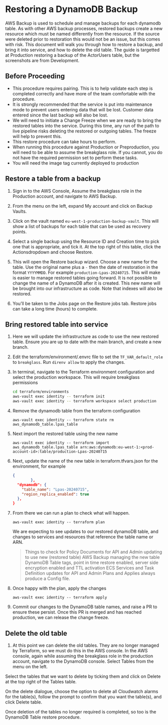 # Restoring a DynamoDB Backup

AWS Backup is used to schedule and manage backups for each dynamodb table.
As with other AWS backup processes, restored backups create a new resource which must be named differently from the resource. If the source were deleted prior to restoration this would not be an
issue, but this comes with risk.
This document will walk you through how to restore a backup, and bring it into service, and how to delete the old table.
The guide is targetted at Production restoring a backup of the ActorUsers table, but the screenshots are from Development.

## Before Proceeding

- This procedure requires pairing. This is to help validate each step is completed correctly and have more of the team comfortable with the procedure.
- It is strongly recommended that the service is put into maintenance mode to prevent users entering data that will be lost. Customer data entered since the last backup will also be lost.
- We will need to initiate a Change Freeze when we are ready to bring the restored tables into the service. During this time, any run of the path to live pipeline risks deleting the restored or outgoing
tables. The freeze will help to prevent this.
- This restore procedure can take hours to perform.
- When running this procedure against Production or Preproduction, you will need to be able to assume the breakglass role. If you cannot, you do not have the required permission set to perform these
tasks.
- You will need the image tag currently deployed to production

## Restore a table from a backup

1. Sign in to the AWS Console, Assume the breakglass role in the Production account, and navigate to AWS Backup.

1. From the menu on the left, expand My account and click on Backup Vaults.

1. Click on the vault named `eu-west-1-production-backup-vault`. This will show a list of backups for each table that can be used as recovery points.

1. Select a single backup using the Resource ID and Creation time to pick one that is appropriate, and tick it. At the top right of this table, click the Actionsdropdown and choose Restore.

1. This will open the Restore backup wizard. Choose a new name for the table. Use the original name plus a `-` then the date of restoration in the format `YYYYMMDD`. For example `production-Lpas-20240715`. This will make is
easier to manage restored tables going forward. It is not possible to change the name of a DynamoDB after it is created. This new name will be brought into our infrastructure as code. Note that indexes will also be restored.

1. You’ll be taken to the Jobs page on the Restore jobs tab. Restore jobs can take a long time (hours) to complete.

## Bring restored table into service

1. Here we will update the infrastructure as code to use the new restored table. Ensure you are up to date with the main branch, and create a new branch.

1. Edit the terraform/environment/.envrc file to set the `TF_VAR_default_role` to `breakglass`. Run `direnv allow` to apply the changes.

1. In terminal, navigate to the Terraform environment configuration and select the production workspace. This will require breakglass permissions

    ```bash
    cd terraform/environments
    aws-vault exec identity -- terraform init
    aws-vault exec identity -- terraform workspace select production
    ```

1. Remove the dynamodb table from the terraform configuration

    ```shell
    aws-vault exec identity -- terraform state rm aws_dynamodb_table.lpas_table
    ```

1. Next import the restored table using the new name

    ```shell
    aws-vault exec identity -- terraform import aws_dynamodb_table.lpas_table arn:aws:dynamodb:eu-west-1:<prod-account-id>:table/production-Lpas-20240715
    ```

1. Next, update the name of the new table in terraform.tfvars.json for the environment, for example

    ```json
    {
            },
      "dynamodb": {
        "table_name": "Lpas-20240715",
        "region_replica_enabled": true
      },
    }
    ```

1. From there we can run a plan to check what will happen.

    ```shell
    aws-vault exec identity -- terraform plan
    ```

    We are expecting to see updates to our restored dynamoDB table, and changes to services and resources that reference the table name or ARN.

    > Things to check for
    > Policy Documents for API and Admin updating to use new (restored table)
    > AWS Backup managing the new table
    > DynamoDB Table tags, point in time restore enabled, server side encryption enabled and TTL activation
    > ECS Services and Task Definition updates for API and Admin
    > Plans and Applies always produce a Config file.

1. Once happy with the plan, apply the changes

    ```shell
    aws-vault exec identity -- terraform apply
    ```

1. Commit our changes to the DynamoDB table names, and raise a PR to ensure these persist.
    Once this PR is merged and has reached production, we can release the change freeze.


## Delete the old table

1. At this point we can delete the old tables. They are no longer managed by Terraform, so we must do this in the AWS console.
    In the AWS console, again while assuming the breakglass role in the production account, navigate to the DynamoDB console.
    Select Tables from the menu on the left.

Select the tables that we want to delete by ticking them and click on Delete at the top right of the Tables table.

On the delete dialogue, choose the option to delete all Cloudwatch alarms for the table(s), follow the prompt to confirm that you want the table(s), and click Delete table.

Once deletion of the tables no longer required is completed, so too is the DynamoDB Table restore procedure.
